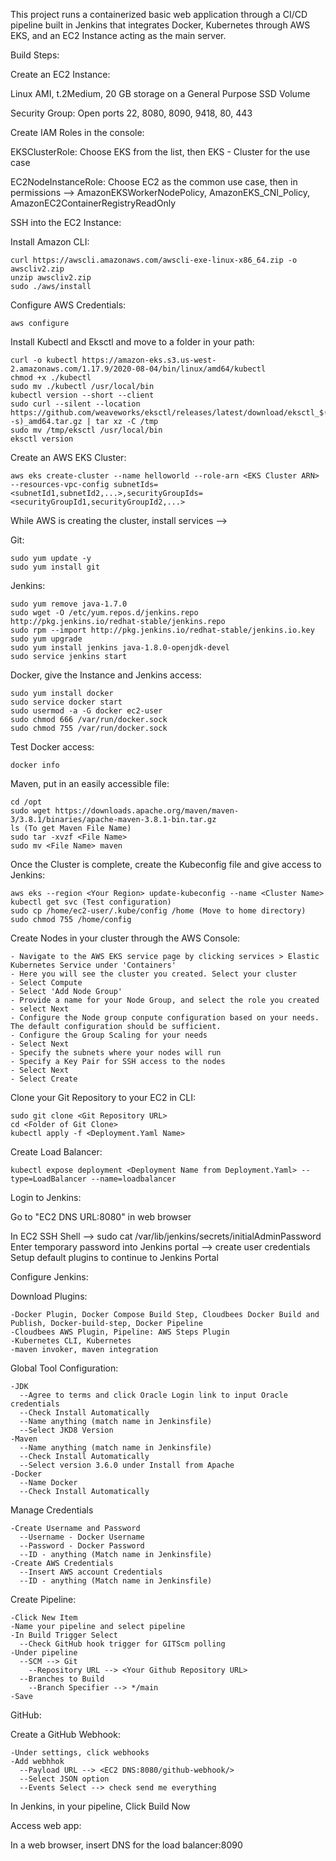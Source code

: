 This project runs a containerized basic web application through a CI/CD pipeline built in Jenkins that integrates Docker, Kubernetes through AWS EKS, and an EC2 Instance acting as the main server.

Build Steps:

Create an EC2 Instance:

  Linux AMI, t.2Medium, 20 GB storage on a General Purpose SSD Volume

  Security Group: Open ports 22, 8080, 8090, 9418, 80, 443
  
Create IAM Roles in the console:

  EKSClusterRole: Choose EKS from the list, then EKS - Cluster for the use case
  
  EC2NodeInstanceRole: Choose EC2 as the common use case, then in permissions --> AmazonEKSWorkerNodePolicy, AmazonEKS_CNI_Policy, AmazonEC2ContainerRegistryReadOnly
  
SSH into the EC2 Instance:

  Install Amazon CLI:
  
    curl https://awscli.amazonaws.com/awscli-exe-linux-x86_64.zip -o awscliv2.zip
    unzip awscliv2.zip
    sudo ./aws/install
    
  Configure AWS Credentials:
    
    aws configure
    
  Install Kubectl and Eksctl and move to a folder in your path:
  
    curl -o kubectl https://amazon-eks.s3.us-west-2.amazonaws.com/1.17.9/2020-08-04/bin/linux/amd64/kubectl
    chmod +x ./kubectl
    sudo mv ./kubectl /usr/local/bin
    kubectl version --short --client
    sudo curl --silent --location https://github.com/weaveworks/eksctl/releases/latest/download/eksctl_$(uname -s)_amd64.tar.gz | tar xz -C /tmp
    sudo mv /tmp/eksctl /usr/local/bin
    eksctl version
    
  Create an AWS EKS Cluster:
  
    aws eks create-cluster --name helloworld --role-arn <EKS Cluster ARN> --resources-vpc-config subnetIds=<subnetId1,subnetId2,...>,securityGroupIds=<securityGroupId1,securityGroupId2,...>
    
  While AWS is creating the cluster, install services -->
  
  Git:
  
    sudo yum update -y
    sudo yum install git
    
  Jenkins:
  
    sudo yum remove java-1.7.0
    sudo wget -O /etc/yum.repos.d/jenkins.repo http://pkg.jenkins.io/redhat-stable/jenkins.repo
    sudo rpm --import http://pkg.jenkins.io/redhat-stable/jenkins.io.key
    sudo yum upgrade
    sudo yum install jenkins java-1.8.0-openjdk-devel
    sudo service jenkins start
    
  Docker, give the Instance and Jenkins access:
  
    sudo yum install docker
    sudo service docker start
    sudo usermod -a -G docker ec2-user
    sudo chmod 666 /var/run/docker.sock
    sudo chmod 755 /var/run/docker.sock
    
  Test Docker access:
  
    docker info
    
  Maven, put in an easily accessible file:
  
    cd /opt
    sudo wget https://downloads.apache.org/maven/maven-3/3.8.1/binaries/apache-maven-3.8.1-bin.tar.gz
    ls (To get Maven File Name)
    sudo tar -xvzf <File Name>
    sudo mv <File Name> maven
    
  Once the Cluster is complete, create the Kubeconfig file and give access to Jenkins:
  
    aws eks --region <Your Region> update-kubeconfig --name <Cluster Name>
    kubectl get svc (Test configuration)
    sudo cp /home/ec2-user/.kube/config /home (Move to home directory)
    sudo chmod 755 /home/config
    
  Create Nodes in your cluster through the AWS Console:
  
    - Navigate to the AWS EKS service page by clicking services > Elastic Kubernetes Service under 'Containers'
    - Here you will see the cluster you created. Select your cluster
    - Select Compute
    - Select 'Add Node Group'
    - Provide a name for your Node Group, and select the role you created
    - select Next
    - Configure the Node group conpute configuration based on your needs. The default configuration should be sufficient.
    - Configure the Group Scaling for your needs
    - Select Next
    - Specify the subnets where your nodes will run
    - Specify a Key Pair for SSH access to the nodes
    - Select Next
    - Select Create
    
  Clone your Git Repository to your EC2 in CLI:
  
    sudo git clone <Git Repository URL>
    cd <Folder of Git Clone>
    kubectl apply -f <Deployment.Yaml Name>
    
  Create Load Balancer:
  
    kubectl expose deployment <Deployment Name from Deployment.Yaml> --type=LoadBalancer --name=loadbalancer
    
Login to Jenkins:
  
  Go to "EC2 DNS URL:8080" in web browser
  
  In EC2 SSH Shell -->
    sudo cat /var/lib/jenkins/secrets/initialAdminPassword
  Enter temporary password into Jenkins portal --> create user credentials
  Setup default plugins to continue to Jenkins Portal
    
Configure Jenkins:

  Download Plugins:
  
    -Docker Plugin, Docker Compose Build Step, Cloudbees Docker Build and Publish, Docker-build-step, Docker Pipeline
    -Cloudbees AWS Plugin, Pipeline: AWS Steps Plugin
    -Kubernetes CLI, Kubernetes
    -maven invoker, maven integration
    
  Global Tool Configuration:
  
    -JDK
      --Agree to terms and click Oracle Login link to input Oracle credentials
      --Check Install Automatically
      --Name anything (match name in Jenkinsfile)
      --Select JKD8 Version
    -Maven
      --Name anything (match name in Jenkinsfile)
      --Check Install Automatically
      --Select version 3.6.0 under Install from Apache
    -Docker
      --Name Docker
      --Check Install Automatically
      
  Manage Credentials
  
    -Create Username and Password
      --Username - Docker Username
      --Password - Docker Password
      --ID - anything (Match name in Jenkinsfile)
    -Create AWS Credentials
      --Insert AWS account Credentials
      --ID - anything (Match name in Jenkinsfile)
      
  Create Pipeline:
  
    -Click New Item
    -Name your pipeline and select pipeline
    -In Build Trigger Select
      --Check GitHub hook trigger for GITScm polling
    -Under pipeline
      --SCM --> Git
        --Repository URL --> <Your Github Repository URL>
      --Branches to Build
        --Branch Specifier --> */main
    -Save

GitHub:

  Create a GitHub Webhook:
  
    -Under settings, click webhooks
    -Add webhhok
      --Payload URL --> <EC2 DNS:8080/github-webhook/>
      --Select JSON option
      --Events Select --> check send me everything
      
     
In Jenkins, in your pipeline, Click Build Now

Access web app:

  In a web browser, insert DNS for the load balancer:8090
